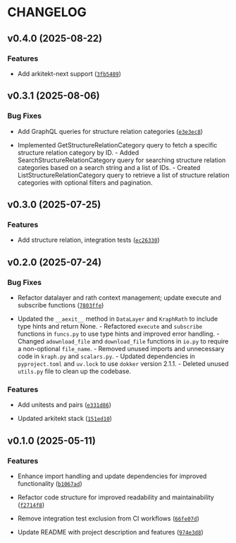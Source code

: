 # CHANGELOG


## v0.4.0 (2025-08-22)

### Features

- Add arkitekt-next support
  ([`3fb5489`](https://github.com/arkitektio/kraph/commit/3fb5489165c909b52839688f1799feafd06668b0))


## v0.3.1 (2025-08-06)

### Bug Fixes

- Add GraphQL queries for structure relation categories
  ([`e3e3ec8`](https://github.com/arkitektio/kraph/commit/e3e3ec8ef57c554a3d346e309572c685afd6587d))

- Implemented GetStructureRelationCategory query to fetch a specific structure relation category by
  ID. - Added SearchStructureRelationCategory query for searching structure relation categories
  based on a search string and a list of IDs. - Created ListStructureRelationCategory query to
  retrieve a list of structure relation categories with optional filters and pagination.


## v0.3.0 (2025-07-25)

### Features

- Add structure relation, integration tests
  ([`ec26330`](https://github.com/arkitektio/kraph/commit/ec26330182ad868febe304617fb036c46b6d565f))


## v0.2.0 (2025-07-24)

### Bug Fixes

- Refactor datalayer and rath context management; update execute and subscribe functions
  ([`7803ffe`](https://github.com/arkitektio/kraph/commit/7803ffe657b8e8c7253fed6df9df04ca4e671cad))

- Updated the `__aexit__` method in `DataLayer` and `KraphRath` to include type hints and return
  None. - Refactored `execute` and `subscribe` functions in `funcs.py` to use type hints and
  improved error handling. - Changed `adownload_file` and `download_file` functions in `io.py` to
  require a non-optional `file_name`. - Removed unused imports and unnecessary code in `kraph.py`
  and `scalars.py`. - Updated dependencies in `pyproject.toml` and `uv.lock` to use `dokker` version
  2.1.1. - Deleted unused `utils.py` file to clean up the codebase.

### Features

- Add unitests and pairs
  ([`e331d86`](https://github.com/arkitektio/kraph/commit/e331d86068316f47803d85dc07d058035c5fe6ff))

- Updated arkitekt stack
  ([`151ed10`](https://github.com/arkitektio/kraph/commit/151ed10a041b9286536dc2cd7c8ce55e9e3a47e6))


## v0.1.0 (2025-05-11)

### Features

- Enhance import handling and update dependencies for improved functionality
  ([`b1067ad`](https://github.com/arkitektio/kraph/commit/b1067ad6b1f898d6e5ea9dc737a89738817c34c1))

- Refactor code structure for improved readability and maintainability
  ([`f2714f8`](https://github.com/arkitektio/kraph/commit/f2714f81f75520331a42b3bec74c6dca89bc0924))

- Remove integration test exclusion from CI workflows
  ([`66fe07d`](https://github.com/arkitektio/kraph/commit/66fe07d5339c08bc3e8d60508c3a93591daf5309))

- Update README with project description and features
  ([`974e3d8`](https://github.com/arkitektio/kraph/commit/974e3d83048be355b7938f807106b36516f269f0))
